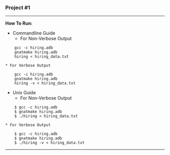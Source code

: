 ### Project #1

* * *

**How To Run:**
* Commandline Guide
    * For Non-Verbose Output
```
    gcc -c hiring.adb
    gnatmake hiring.adb
    hiring < hiring_data.txt
```

    * For Verbose Output
    
```
    gcc -c hiring.adb
    gnatmake hiring.adb
    hiring -v < hiring_data.txt
```

* Unix Guide
    * For Non-Verbose Output
```
    $ gcc -c hiring.adb
    $ gnatmake hiring.adb
    $ ./hiring < hiring_data.txt
```

    * For Verbose Output
    
```
    $ gcc -c hiring.adb
    $ gnatmake hiring.adb
    $ ./hiring -v < hiring_data.txt
```

* * *
